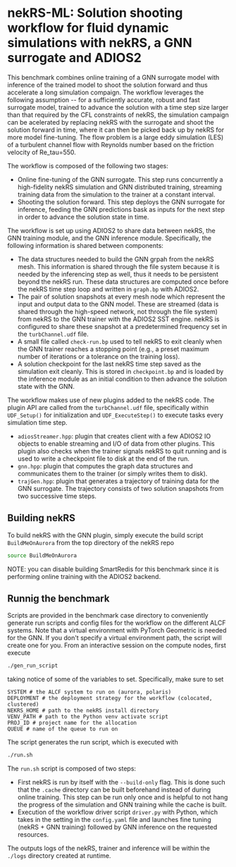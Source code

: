 # nekRS-ML: Solution shooting workflow for fluid dynamic simulations with nekRS, a GNN surrogate and ADIOS2

This benchmark combines online training of a GNN surrogate model with inference of the trained model to shoot the solution forward and thus accelerate a long simulation compaign. 
The workflow leverages the following assumption -- for a sufficiently accurate, robust and fast surrogate model, trained to advance the solution with a time step size larger than that required by the CFL constraints of nekRS, the simulation campaign can be acelerated by replacing nekRS with the surrogate and shoot the solution forward in time, where it can then be picked back up by nekRS for more model fine-tuning. 
The flow problem is a large eddy simulation (LES) of a turbulent channel flow with Reynolds number based on the friction velocity of Re_tau=550.

The workflow is composed of the following two stages:

* Online fine-tuning of the GNN surrogate. This step runs concurrently a high-fidelity nekRS simulation and GNN distributed training, streaming training data from the simulation to the trainer at a constant interval.
* Shooting the solution forward. This step deploys the GNN surrogate for inference, feeding the GNN predictions bask as inputs for the next step in order to advance the solution state in time.

The workflow is set up using ADIOS2 to share data between nekRS, the GNN training module, and the GNN inference module. 
Specifically, the following information is shared between components:

* The data structures needed to build the GNN grpah from the nekRS mesh. This information is shared through the file system because it is needed by the inferencing step as well, thus it needs to be persistent beyond the nekRS run. These data structures are computed once before the nekRS time step loop and written in `graph.bp` with ADIOS2.
* The pair of solution snapshots at every mesh node which represent the input and output data to the GNN model. These are streamed (data is shared through the high-speed network, not through the file system) from nekRS to the GNN trainer with the ADIOS2 SST engine. nekRS is configured to share these snapshot at a predetermined frequency set in the `turbChannel.udf` file.
* A small file called `check-run.bp` used to tell nekRS to exit cleanly when the GNN trainer reaches a stopping point (e.g., a preset maximum  number of iterations or a tolerance on the training loss).
* A solution checkpoint for the last nekRS time step saved as the simulation exit cleanly. This is stored in `checkpoint.bp` and is loaded by the inference module as an initial condition to then advance the solution state with the GNN.

The workflow makes use of new plugins added to the nekRS code. 
The plugin API are called from the `turbChannel.udf` file, specifically within `UDF_Setup()` for initialization and `UDF_ExecuteStep()` to execute tasks every simulation time step.

* `adiosStreamer.hpp`: plugin that creates client with a few ADIOS2 IO objects to enable streaming and I/O of data from other plugins. This plugin also checks when the trainer signals nekRS to quit running and is used to write a checkpoint file to disk at the end of the run. 
* `gnn.hpp`: plugin that computes the graph data structures and communicates them to the trainer (or simply writes them to disk).
* `trajGen.hpp`: plugin that generates a trajectory of training data for the GNN surrogate. The trajectory consists of two solution snapshots from two successive time steps.


## Building nekRS

To build nekRS with the GNN plugin, simply execute the build script `BuildMeOnAurora` from the top directory of the nekRS repo
```bash
source BuildMeOnAurora
```

NOTE: you can disable building SmartRedis for this benchmark since it is performing online training with the ADIOS2 backend. 

## Runnig the benchmark

Scripts are provided in the benchmark case directory to conveniently generate run scripts and config files for the workflow on the different ALCF systems.
Note that a virtual environment with PyTorch Geometric is needed for the GNN.
If you don't specify a virtual environment path, the script will create one for you.
From an interactive session on the compute nodes, first execute
```bash
./gen_run_script
```

taking notice of some of the variables to set. 
Specifically, make sure to set 

```
SYSTEM # the ALCF system to run on (aurora, polaris)
DEPLOYMENT # the deployment strategy for the workflow (colocated, clustered)
NEKRS_HOME # path to the nekRS install directory
VENV_PATH # path to the Python venv activate script
PROJ_ID # project name for the allocation
QUEUE # name of the queue to run on
```

The script generates the run script, which is executed with
```bash
./run.sh
```

The `run.sh` script is composed of two steps:

- First nekRS is run by itself with the `--build-only` flag. This is done such that the `.cache` directory can be built beforehand instead of during online training. This step can be run only once and is helpful to not hang the progress of the simulation and GNN training while the cache is built.
- Execution of the workflow driver script `driver.py` with Python, which takes in the setting in the `config.yaml` file and launches fine tuning (nekRS + GNN training) followed by GNN inference on the requested resources. 

The outputs logs of the nekRS, trainer and inference will be within the `./logs` directory created at runtime.

